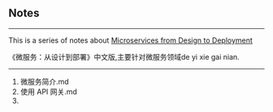 ## Notes 

---

This is a series of notes about [Microservices from Design to Deployment](https://github.com/DocsHome/microservices)

《微服务：从设计到部署》中文版,主要针对微服务领域de yi xie gai nian.

-----

1. 微服务简介.md
2. 使用 API 网关.md
3. 
